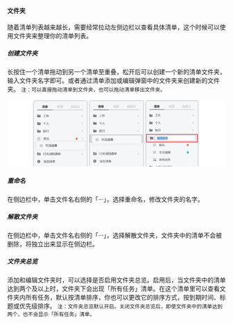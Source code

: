 #### 文件夹

随着清单列表越来越长，需要经常拉动左侧边栏以查看具体清单，这个时候可以使用文件夹来整理你的清单列表。

##### 创建文件夹

长按住一个清单拖动到另一个清单至重叠，松开后可以创建一个新的清单文件夹，输入文件夹名字即可。或者通过清单添加或编辑弹窗中的文件夹来创建新的文件夹。 `注：可以直接拖动清单到文件夹，也可以拖动清单移出文件夹。`

![winfolder](../../images/Windows/list/2.6.png)

##### 重命名

在侧边栏中，单击文件名右侧的「···」，选择重命名，修改文件夹的名字。

##### 解散文件夹

在侧边栏中，单击文件名右侧的「···」，选择解散文件夹，文件夹中的清单不会被删除，将独立出来显示在侧边栏。

##### 文件夹总览

添加和编辑文件夹时，可以选择是否启用文件夹总览。启用后，当文件夹中的清单达到两个及以上时，文件夹下会出现「所有任务」清单。在这个清单里可以查看文件夹内所有任务，默认按清单排序，你也可以更改它的排序方式，按到期时间、标题或优先级排序。 `注：文件夹总览默认开启。关闭文件夹总览后，即使文件夹中的清单达到两个，也不会显示「所有任务」清单。`

